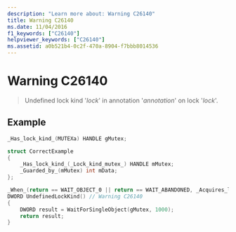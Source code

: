 ```yaml
---
description: "Learn more about: Warning C26140"
title: Warning C26140
ms.date: 11/04/2016
f1_keywords: ["C26140"]
helpviewer_keywords: ["C26140"]
ms.assetid: a0b521b4-0c2f-470a-8904-f7bbb8014536
---
```

# Warning C26140

> Undefined lock kind '*lock*' in annotation '*annotation*' on lock '*lock*'.

## Example

```cpp
_Has_lock_kind_(MUTEXa) HANDLE gMutex;

struct CorrectExample
{
    _Has_lock_kind_(_Lock_kind_mutex_) HANDLE mMutex;
    _Guarded_by_(mMutex) int mData;
};

_When_(return == WAIT_OBJECT_0 || return == WAIT_ABANDONED, _Acquires_lock_(gMutex))
DWORD UndefinedLockKind() // Warning C26140
{
    DWORD result = WaitForSingleObject(gMutex, 1000);
    return result;
}
```
